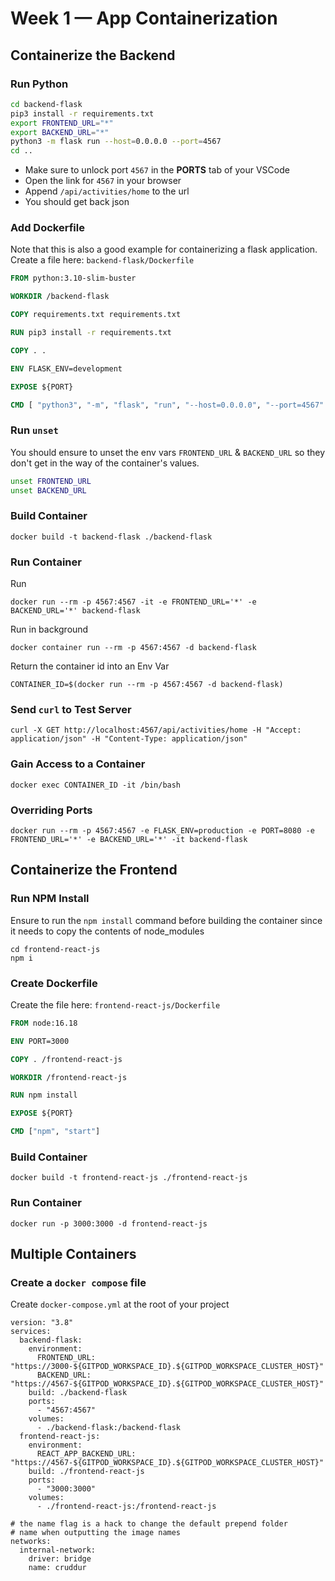 # Week 1 — App Containerization

## Containerize the Backend
### Run Python
```sh
cd backend-flask
pip3 install -r requirements.txt
export FRONTEND_URL="*"
export BACKEND_URL="*"
python3 -m flask run --host=0.0.0.0 --port=4567
cd ..
```

- Make sure to unlock port `4567` in the **PORTS** tab of your VSCode
- Open the link for `4567` in your browser
- Append `/api/activities/home` to the url
- You should get back json

### Add Dockerfile
Note that this is also a good example for containerizing a flask application.
Create a file here: `backend-flask/Dockerfile`

```Dockerfile
FROM python:3.10-slim-buster

WORKDIR /backend-flask

COPY requirements.txt requirements.txt

RUN pip3 install -r requirements.txt

COPY . .

ENV FLASK_ENV=development

EXPOSE ${PORT}

CMD [ "python3", "-m", "flask", "run", "--host=0.0.0.0", "--port=4567" ]
```

### Run `unset`
You should ensure to unset the env vars `FRONTEND_URL` & `BACKEND_URL` so they don't get in the way of the container's values.
```sh
unset FRONTEND_URL
unset BACKEND_URL
```

### Build Container

```
docker build -t backend-flask ./backend-flask
```

### Run Container
Run

```
docker run --rm -p 4567:4567 -it -e FRONTEND_URL='*' -e BACKEND_URL='*' backend-flask
```

Run in background
```
docker container run --rm -p 4567:4567 -d backend-flask
```

Return the container id into an Env Var
```
CONTAINER_ID=$(docker run --rm -p 4567:4567 -d backend-flask)
```
### Send `curl` to Test Server

```
curl -X GET http://localhost:4567/api/activities/home -H "Accept: application/json" -H "Content-Type: application/json"
```

### Gain Access to a Container
```
docker exec CONTAINER_ID -it /bin/bash
```

### Overriding Ports
```
docker run --rm -p 4567:4567 -e FLASK_ENV=production -e PORT=8080 -e FRONTEND_URL='*' -e BACKEND_URL='*' -it backend-flask
```

## Containerize the Frontend

### Run NPM Install
Ensure to run the `npm install` command before building the container since it needs to copy the contents of node_modules

```
cd frontend-react-js
npm i
```

### Create Dockerfile
Create the file here: `frontend-react-js/Dockerfile`

```Dockerfile
FROM node:16.18

ENV PORT=3000

COPY . /frontend-react-js

WORKDIR /frontend-react-js

RUN npm install 

EXPOSE ${PORT}

CMD ["npm", "start"]
```

### Build Container
```
docker build -t frontend-react-js ./frontend-react-js
```

### Run Container
```
docker run -p 3000:3000 -d frontend-react-js
```


## Multiple Containers
### Create a `docker compose` file

Create `docker-compose.yml` at the root of your project

```docker-compose
version: "3.8"
services:
  backend-flask:
    environment:
      FRONTEND_URL: "https://3000-${GITPOD_WORKSPACE_ID}.${GITPOD_WORKSPACE_CLUSTER_HOST}"
      BACKEND_URL: "https://4567-${GITPOD_WORKSPACE_ID}.${GITPOD_WORKSPACE_CLUSTER_HOST}"
    build: ./backend-flask
    ports:
      - "4567:4567"
    volumes:
      - ./backend-flask:/backend-flask
  frontend-react-js:
    environment:
      REACT_APP_BACKEND_URL: "https://4567-${GITPOD_WORKSPACE_ID}.${GITPOD_WORKSPACE_CLUSTER_HOST}"
    build: ./frontend-react-js
    ports:
      - "3000:3000"
    volumes:
      - ./frontend-react-js:/frontend-react-js

# the name flag is a hack to change the default prepend folder
# name when outputting the image names
networks:
  internal-network:
    driver: bridge
    name: cruddur
```
